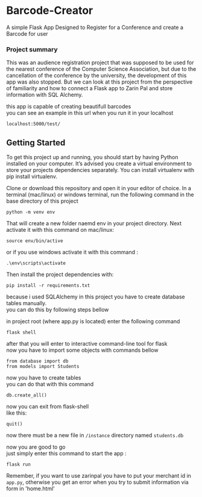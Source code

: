 # Barcode-Creator
A simple Flask App Designed to Register for a Conference and create a Barcode for user

### Project summary
This was an audience registration project that was supposed to be used for the nearest conference of the Computer Science Association, but due to the cancellation of the conference by the university, the development of this app was also stopped.
But we can look at this project from the perspective of familiarity and how to connect a Flask app to Zarin Pal and store information with SQL Alchemy.  

this app is capable of creating beautifull barcodes  
you can see an example in this url when you run it in your localhost
```
localhost:5000/test/
```

## Getting Started
To get this project up and running, you should start by having Python installed on your computer. It’s advised you create a virtual environment to store your projects dependencies separately. You can install virtualenv with pip install virtualenv.

Clone or download this repository and open it in your editor of choice. In a terminal (mac/linux) or windows terminal, run the following command in the base directory of this project

``` 
python -m venv env
```

That will create a new folder naemd env in your project directory. Next activate it with this command on mac/linux:

```
source env/bin/active
```

or if you use windows activate it with this command :
```
.\env\scripts\activate
```

Then install the project dependencies with:
```
pip install -r requirements.txt
```

because i used SQLAlchemy in this project you have to create database tables manually.    
you can do this by following steps bellow  
  
in project root (where app.py is located) enter the following command
```
flask shell
```

after that you will enter to interactive command-line tool for flask   
now you have to import some objects with commands bellow
```
from database import db
from models import Students
```

now you have to create tables  
you can do that with this command
```
db.create_all()
```
now you can exit from flask-shell  
like this: 
```
quit()
```

now there must be a new file in `/instance` directory named `students.db`

now you are good to go  
just simply enter this command to start the app :
```
flask run
```

Remember, if you want to use zarinpal you have to put your merchant id in `app.py`, otherwise you get an error when you try to submit information via form in 'home.html' 
